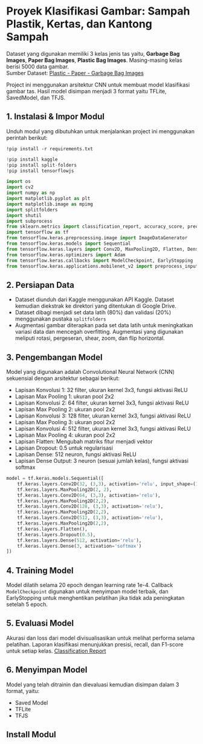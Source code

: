# **Proyek Klasifikasi Gambar: Sampah Plastik, Kertas, dan Kantong Sampah**
Dataset yang digunakan memiliki 3 kelas jenis tas yaitu, **Garbage Bag Images**, **Paper Bag Images**, **Plastic Bag Images**. Masing-masing kelas berisi 5000 data gambar.
<br>
Sumber Dataset: [Plastic - Paper - Garbage Bag Images](https://www.kaggle.com/datasets/vencerlanz09/plastic-paper-garbage-bag-synthetic-images)

Project ini menggunakan arsitektur CNN untuk membuat model klasifikasi gambar tas. Hasil model disimpan menjadi 3 format yaitu TFLite, SavedModel, dan TFJS.

## **1. Instalasi & Impor Modul**
Unduh modul yang dibutuhkan untuk menjalankan project ini menggunakan perintah berikut:
```
!pip install -r requirements.txt

```
```python
!pip install kaggle
!pip install split-folders
!pip install tensorflowjs

import os
import cv2
import numpy as np
import matplotlib.pyplot as plt
import matplotlib.image as mpimg
import splitfolders
import shutil
import subprocess
from sklearn.metrics import classification_report, accuracy_score, precision_score, recall_score, f1_score
import tensorflow as tf
from tensorflow.keras.preprocessing.image import ImageDataGenerator
from tensorflow.keras.models import Sequential
from tensorflow.keras.layers import Conv2D, MaxPooling2D, Flatten, Dense, Dropout
from tensorflow.keras.optimizers import Adam
from tensorflow.keras.callbacks import ModelCheckpoint, EarlyStopping
from tensorflow.keras.applications.mobilenet_v2 import preprocess_input
```

## **2. Persiapan Data**
* Dataset diunduh dari Kaggle menggunakan API Kaggle. Dataset kemudian diekstrak ke direktori yang ditentukan di Google Drive.
* Dataset dibagi menjadi set data latih (80%) dan validasi (20%) menggunakan pustaka `splitfolders`
* Augmentasi gambar diterapkan pada set data latih untuk meningkatkan variasi data dan mencegah overfitting. Augmentasi yang digunakan meliputi rotasi, pergeseran, shear, zoom, dan flip horizontal.

## **3. Pengembangan Model**
Model yang digunakan adalah Convolutional Neural Network (CNN) sekuensial dengan arsitektur sebagai berikut:
* Lapisan Konvolusi 1: 32 filter, ukuran kernel 3x3, fungsi aktivasi ReLU
* Lapisan Max Pooling 1: ukuran pool 2x2
* Lapisan Konvolusi 2: 64 filter, ukuran kernel 3x3, fungsi aktivasi ReLU
* Lapisan Max Pooling 2: ukuran pool 2x2
* Lapisan Konvolusi 3: 128 filter, ukuran kernel 3x3, fungsi aktivasi ReLU
* Lapisan Max Pooling 3: ukuran pool 2x2
* Lapisan Konvolusi 4: 512 filter, ukuran kernel 3x3, fungsi aktivasi ReLU
* Lapisan Max Pooling 4: ukuran pool 2x2
* Lapisan Flatten: Mengubah matriks fitur menjadi vektor
* Lapisan Dropout: 0.5 untuk regularisasi
* Lapisan Dense: 512 neuron, fungsi aktivasi ReLU
* Lapisan Dense Output: 3 neuron (sesuai jumlah kelas), fungsi aktivasi softmax
```python
model = tf.keras.models.Sequential([
    tf.keras.layers.Conv2D(32, (3,3), activation='relu', input_shape=(150, 150, 3)),
    tf.keras.layers.MaxPooling2D(2, 2),
    tf.keras.layers.Conv2D(64, (3,3), activation='relu'),
    tf.keras.layers.MaxPooling2D(2,2),
    tf.keras.layers.Conv2D(128, (3,3), activation='relu'),
    tf.keras.layers.MaxPooling2D(2,2),
    tf.keras.layers.Conv2D(512, (3,3), activation='relu'),
    tf.keras.layers.MaxPooling2D(2,2),
    tf.keras.layers.Flatten(),
    tf.keras.layers.Dropout(0.5),
    tf.keras.layers.Dense(512, activation='relu'),
    tf.keras.layers.Dense(3, activation='softmax')
])
```

## **4. Training Model**
Model dilatih selama 20 epoch dengan learning rate 1e-4. Callback `ModelCheckpoint` digunakan untuk menyimpan model terbaik, dan EarlyStopping untuk menghentikan pelatihan jika tidak ada peningkatan setelah 5 epoch.

## **5. Evaluasi Model**
Akurasi dan loss dari model divisualisasikan untuk melihat performa selama pelatihan. Laporan klasifikasi menunjukkan presisi, recall, dan F1-score untuk setiap kelas.
[Classification Report](evaluation/image.png)

## **6. Menyimpan Model**
Model yang telah ditrainin dan dievaluasi kemudian disimpan dalam 3 format, yaitu:
* Saved Model
* TFLite
* TFJS

## Install Modul
